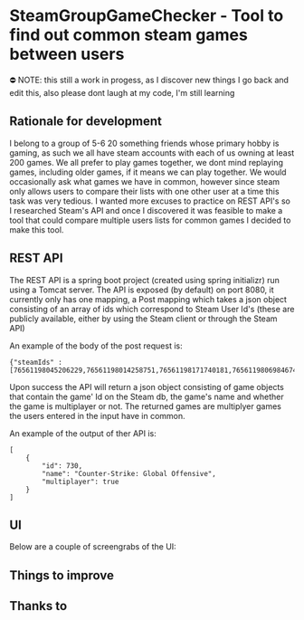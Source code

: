 # SteamGroupGameChecker - Tool to find out common steam games between users

 ⛔ NOTE: this still a work in progess, as I discover new things I go back and edit this, also please dont laugh at my code, I'm still learning 

## Rationale for development

I belong to a group of 5-6 20 something friends whose primary hobby is gaming, as such we all have steam accounts with each of us owning at least 200 games. We all prefer to play games together, we dont mind replaying games, including older games, if it means we can play together. We would occasionally ask what games we have in common, however since steam only allows users to compare their lists with one other user at a time this task was very tedious. I wanted more excuses to practice on REST API's so I researched Steam's API and once I discovered it was feasible to make a tool that could compare multiple users lists for common games I decided to make this tool.

## REST API

The REST API is a spring boot project (created using spring initializr) run using a Tomcat server. The API is exposed (by default) on port 8080, it currently only has one mapping, a Post mapping which takes a json object consisting of an array of ids which correspond to Steam User Id's (these are publicly available, either by using the Steam client or through the Steam API) 

An example of the body of the post request is:
```
{"steamIds" : [76561198045206229,76561198014258751,76561198171740181,76561198069846749]}
```

Upon success the API will return a json object consisting of game objects that contain the game' Id on the Steam db, the game's name and whether the game is multiplayer or not. The returned games are multiplyer games the users entered in the input have in common.

An example of the output of ther API is:
```
[
    {
        "id": 730,
        "name": "Counter-Strike: Global Offensive",
        "multiplayer": true
    }
]
```



## UI

Below are a couple of screengrabs of the UI:


## Things to improve

## Thanks to

